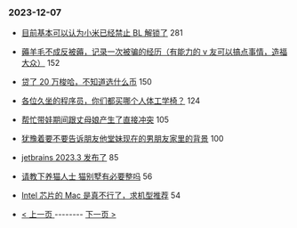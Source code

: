 ### 2023-12-07 
- [目前基本可以认为小米已经禁止 BL 解锁了](https://www.v2ex.com/t/998253) 281
- [薅羊毛不成反被薅，记录一次被骗的经历（有能力的 v 友可以搞点事情，造福大众）](https://www.v2ex.com/t/998220) 152
- [贷了 20 万梭哈，不知道选什么币](https://www.v2ex.com/t/998397) 150
- [各位久坐的程序员，你们都买哪个人体工学椅？](https://www.v2ex.com/t/998251) 124
- [帮忙带娃期间跟丈母娘产生了直接冲突](https://www.v2ex.com/t/998217) 105
- [犹豫着要不要告诉朋友他堂妹现在的男朋友家里的背景](https://www.v2ex.com/t/998257) 100
- [jetbrains 2023.3 发布了](https://www.v2ex.com/t/998240) 85
- [请教下养猫人士 猫别墅有必要整吗](https://www.v2ex.com/t/998287) 56
- [Intel 芯片的 Mac 是真不行了，求机型推荐](https://www.v2ex.com/t/998222) 54 

- [ < 上一页 ](https://github.com/able8/v2ex-hot-record/blob/master/2023-12-06.md) -------- [ 下一页 > ](https://github.com/able8/v2ex-hot-record/blob/master/2023-12-08.md)
